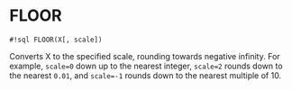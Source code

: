 # FLOOR

`#!sql FLOOR(X[, scale])`

Converts X to the specified scale, rounding towards negative
infinity. For example, `scale=0` down up to the nearest integer,
`scale=2` rounds down to the nearest `0.01`, and `scale=-1` rounds
down to the nearest multiple of 10.
